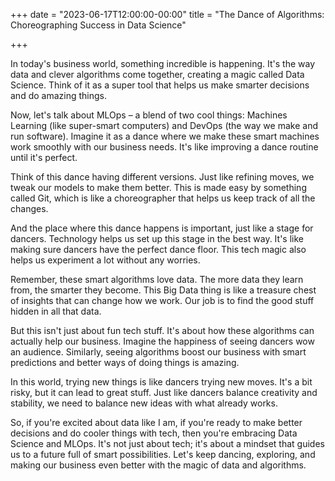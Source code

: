 +++
date = "2023-06-17T12:00:00-00:00"
title = "The Dance of Algorithms: Choreographing Success in Data Science"

+++

In today's business world, something incredible is happening. It's the way data and clever algorithms come together, creating a magic called Data Science. Think of it as a super tool that helps us make smarter decisions and do amazing things.

Now, let's talk about MLOps – a blend of two cool things: Machines Learning (like super-smart computers) and DevOps (the way we make and run software). Imagine it as a dance where we make these smart machines work smoothly with our business needs. It's like improving a dance routine until it's perfect.

Think of this dance having different versions. Just like refining moves, we tweak our models to make them better. This is made easy by something called Git, which is like a choreographer that helps us keep track of all the changes.

And the place where this dance happens is important, just like a stage for dancers. Technology helps us set up this stage in the best way. It's like making sure dancers have the perfect dance floor. This tech magic also helps us experiment a lot without any worries.

Remember, these smart algorithms love data. The more data they learn from, the smarter they become. This Big Data thing is like a treasure chest of insights that can change how we work. Our job is to find the good stuff hidden in all that data.

But this isn't just about fun tech stuff. It's about how these algorithms can actually help our business. Imagine the happiness of seeing dancers wow an audience. Similarly, seeing algorithms boost our business with smart predictions and better ways of doing things is amazing.

In this world, trying new things is like dancers trying new moves. It's a bit risky, but it can lead to great stuff. Just like dancers balance creativity and stability, we need to balance new ideas with what already works.

So, if you're excited about data like I am, if you're ready to make better decisions and do cooler things with tech, then you're embracing Data Science and MLOps. It's not just about tech; it's about a mindset that guides us to a future full of smart possibilities. Let's keep dancing, exploring, and making our business even better with the magic of data and algorithms.